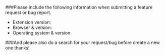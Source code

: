 ###Please include the following information when submitting a feature request or bug report.
 * Extension version:
 * Browser & version:
 * Operating system & version:

###And please also do a search for your request/bug before create a new one thanks!
